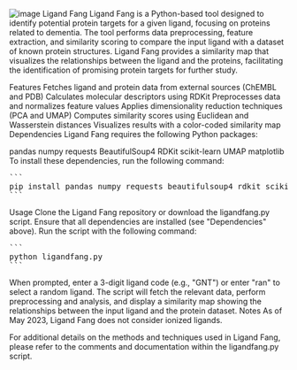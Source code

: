 ![image](https://user-images.githubusercontent.com/111631655/235791690-829bb78a-086e-493f-b063-7369d0105fe2.png)
Ligand Fang
Ligand Fang is a Python-based tool designed to identify potential protein targets for a given ligand, focusing on proteins related to dementia. The tool performs data preprocessing, feature extraction, and similarity scoring to compare the input ligand with a dataset of known protein structures. Ligand Fang provides a similarity map that visualizes the relationships between the ligand and the proteins, facilitating the identification of promising protein targets for further study.

Features
Fetches ligand and protein data from external sources (ChEMBL and PDB)
Calculates molecular descriptors using RDKit
Preprocesses data and normalizes feature values
Applies dimensionality reduction techniques (PCA and UMAP)
Computes similarity scores using Euclidean and Wasserstein distances
Visualizes results with a color-coded similarity map
Dependencies
Ligand Fang requires the following Python packages:

pandas
numpy
requests
BeautifulSoup4
RDKit
scikit-learn
UMAP
matplotlib
To install these dependencies, run the following command:

<pre>
```
pip install pandas numpy requests beautifulsoup4 rdkit scikit-learn umap-learn matplotlib
```
</pre>

Usage
Clone the Ligand Fang repository or download the ligandfang.py script.
Ensure that all dependencies are installed (see "Dependencies" above).
Run the script with the following command:

<pre>
```
python ligandfang.py
```
</pre>

When prompted, enter a 3-digit ligand code (e.g., "GNT") or enter "ran" to select a random ligand.
The script will fetch the relevant data, perform preprocessing and analysis, and display a similarity map showing the relationships between the input ligand and the protein dataset.
Notes
As of May 2023, Ligand Fang does not consider ionized ligands.

For additional details on the methods and techniques used in Ligand Fang, please refer to the comments and documentation within the ligandfang.py script.

